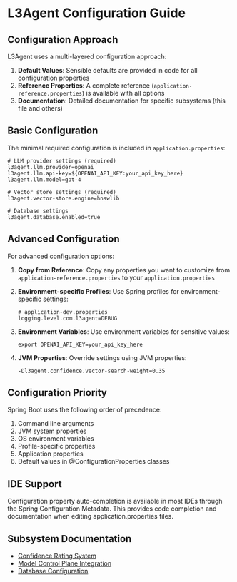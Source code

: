 # L3Agent Configuration Guide

## Configuration Approach

L3Agent uses a multi-layered configuration approach:

1. **Default Values**: Sensible defaults are provided in code for all configuration properties
2. **Reference Properties**: A complete reference (`application-reference.properties`) is available with all options
3. **Documentation**: Detailed documentation for specific subsystems (this file and others)

## Basic Configuration

The minimal required configuration is included in `application.properties`:

```properties
# LLM provider settings (required)
l3agent.llm.provider=openai  
l3agent.llm.api-key=${OPENAI_API_KEY:your_api_key_here}
l3agent.llm.model=gpt-4

# Vector store settings (required)
l3agent.vector-store.engine=hnswlib

# Database settings
l3agent.database.enabled=true
```

## Advanced Configuration

For advanced configuration options:

1. **Copy from Reference**: Copy any properties you want to customize from `application-reference.properties` to your `application.properties`

2. **Environment-specific Profiles**: Use Spring profiles for environment-specific settings:
   ```properties
   # application-dev.properties
   logging.level.com.l3agent=DEBUG
   ```

3. **Environment Variables**: Use environment variables for sensitive values:
   ```
   export OPENAI_API_KEY=your_api_key_here
   ```

4. **JVM Properties**: Override settings using JVM properties:
   ```
   -Dl3agent.confidence.vector-search-weight=0.35
   ```

## Configuration Priority

Spring Boot uses the following order of precedence:

1. Command line arguments
2. JVM system properties
3. OS environment variables
4. Profile-specific properties
5. Application properties
6. Default values in @ConfigurationProperties classes

## IDE Support

Configuration property auto-completion is available in most IDEs through the Spring Configuration Metadata. This provides code completion and documentation when editing application.properties files.

## Subsystem Documentation

- [Confidence Rating System](confidence-rating.md)
- [Model Control Plane Integration](mcp-integration.md)
- [Database Configuration](database-configuration.md) 